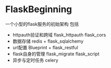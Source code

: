 # FlaskBeginning
一个小型的flask服务的初始架构 包括
- httpauth验证和跨域 flask_httpauth flask_cors 
- 数据存储 redis + flask_sqlalchemy 
- url配置 Blueprint + flask_restful
- flask自身的管理 flask_migrate flask_script
- 异步与定时任务 celery

